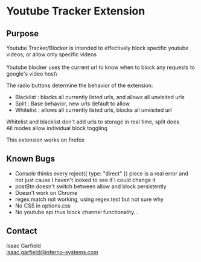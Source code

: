 # Youtube Tracker Extension
## Purpose
Youtube Tracker/Blocker is intended to effectively block specific youtube videos, or allow only specific videos\
\
Youtube blocker uses the current url to know when to block any requests to google's video host\

The radio buttons determine the behavior of the extension:
- Blacklist : blocks all currently listed urls, and allows all unvisited urls
- Split : Base behavior, new urls default to allow
- Whitelist : allows all currently listed urls, blocks all unvisited url

Whitelist and blacklist don't add urls to storage in real time, split does\
All modes allow individual block toggling

This extension works on firefox

## Known Bugs
* Console thinks every reject({ type: "direct" }) piece is a real error and not just cause I haven't looked to see if I could change it
* postBtn doesn't switch between allow and block persistently
* Doesn't work on Chrome
* regex.match not working, using regex.test but not sure why
* No CSS in options.css
* No youtube api thus block channel functionality...

## Contact
Isaac Garfield\
isaac.garfield@inferno-systems.com
